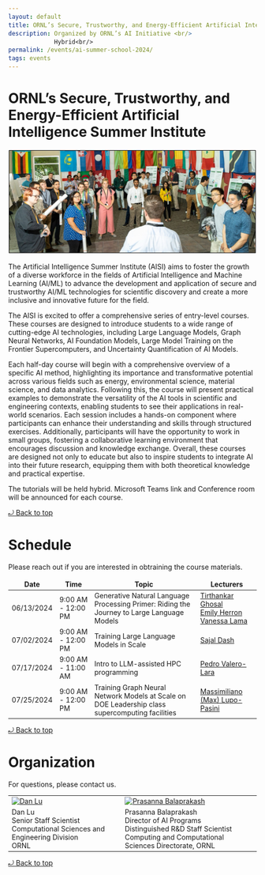 ```yaml
---
layout: default
title: ORNL’s Secure, Trustworthy, and Energy-Efficient Artificial Intelligence Summer Institute <br/> 
description: Organized by ORNL’s AI Initiative <br/>
             Hybrid<br/>
permalink: /events/ai-summer-school-2024/
tags: events
---
```


# ORNL’s Secure, Trustworthy, and Energy-Efficient Artificial Intelligence Summer Institute

![banner](images/FY24_AI_summer_school.jpg)

The Artificial Intelligence Summer Institute (AISI) aims to foster the growth of a diverse workforce in the fields of Artificial Intelligence and Machine Learning (AI/ML) to advance the development and application of secure and trustworthy AI/ML technologies for scientific discovery and create a more inclusive and innovative future for the field.

The AISI is excited to offer a comprehensive series of entry-level courses.
These courses are designed to introduce students to a wide range of cutting-edge AI technologies, including Large Language Models, Graph Neural Networks, AI Foundation Models, Large Model Training on the Frontier Supercomputers, and Uncertainty Quantification of AI Models.

Each half-day course will begin with a comprehensive overview of a specific AI method, highlighting its importance and transformative potential across various fields such as energy, environmental science, material science, and data analytics.
Following this, the course will present practical examples to demonstrate the versatility of the AI tools in scientific and engineering contexts, enabling students to see their applications in real-world scenarios.
Each session includes a hands-on component where participants can enhance their understanding and skills through structured exercises.
Additionally, participants will have the opportunity to work in small groups, fostering a collaborative learning environment that encourages discussion and knowledge exchange.
Overall, these courses are designed not only to educate but also to inspire students to integrate AI into their future research, equipping them with both theoretical knowledge and practical expertise.

The tutorials will be held hybrid. Microsoft Teams link and Conference room will be announced for each course.


<a href="#top"> &#10558; Back to top</a>


# Schedule

Please reach out if you are interested in obtraining the course materials.

| Date | Time | Topic | Lecturers |
|------|------|-------|-----------|
| 06/13/2024 | 9:00 AM - 12:00 PM | Generative Natural Language Processing Primer: Riding the Journey to Large Language Models | [Tirthankar Ghosal](https://www.ornl.gov/staff-profile/tirthankar-ghosal)<br/> [Emily Herron](https://www.ornl.gov/staff-profile/emily-j-herron)<br/>[Vanessa Lama](https://www.ornl.gov/staff-profile/vanessa-lama)<br/> |
| 07/02/2024 | 9:00 AM - 12:00 PM | Training Large Language Models in Scale | [Sajal Dash](https://www.ornl.gov/staff-profile/sajal-dash) |
| 07/17/2024 | 9:00 AM - 11:00 AM | Intro to LLM-assisted HPC programming | [Pedro Valero-Lara](https://www.ornl.gov/staff-profile/pedro-valero-lara) |
| 07/25/2024 | 9:00 AM - 12:00 PM | Training Graph Neural Network Models at Scale on DOE Leadership class supercomputing facilities | [Massimiliano (Max) Lupo-Pasini](https://www.ornl.gov/staff-profile/massimiliano-lupo-pasini) <br/> |


<a href="#top"> &#10558; Back to top</a>

# Organization

For questions, please contact us.
<style>
td, th {
   border: none!important;
}
</style>

|    |    |    |
|----|----|----|
| [![Dan Lu](https://www.ornl.gov/sites/default/files/styles/staff_profile_image_style/public/2023-12/DanLu_use.JPG?h=4993d7a4&itok=qInYKsi0)](https://www.ornl.gov/staff-profile/dan-lu) | [![Prasanna Balaprakash](https://www.ornl.gov/sites/default/files/styles/staff_profile_image_style/public/2023-03/BalaprakashProfile_0.jpg?h=17644140&itok=AYUSlKCG)](https://www.ornl.gov/staff-profile/prasanna-balaprakash) |
| Dan Lu <br/> Senior Staff Scientist <br/> Computational Sciences and Engineering Division <br/> ORNL | Prasanna Balaprakash<br> Director of AI Programs <br> Distinguished R&D Staff Scientist<br> Computing and Computational Sciences Directorate, ORNL |

<a href="#top"> &#10558; Back to top</a>